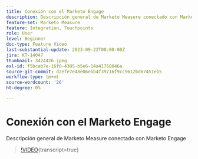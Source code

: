 ```yaml
---
title: Conexión con el Marketo Engage
description: Descripción general de Marketo Measure conectado con Marketo Engage
feature-set: Marketo Measure
feature: Integration, Touchpoints
role: User
level: Beginner
doc-type: Feature Video
last-substantial-update: 2023-09-22T00:00:00Z
jira: KT-14047
thumbnail: 3424426.jpeg
exl-id: f5bcab7e-16f0-4385-b5e6-14a41768046a
source-git-commit: d2efe7e48e06ebb4f39716f9cc9612bd67451eb5
workflow-type: tm+mt
source-wordcount: '26'
ht-degree: 0%

---
```


# Conexión con el Marketo Engage

Descripción general de Marketo Measure conectado con Marketo Engage

>[!VIDEO](https://video.tv.adobe.com/v/3449379/?learn=on&captions=spa){transcript=true}

